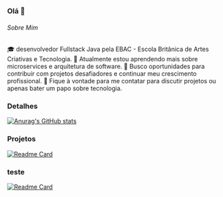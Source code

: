 ### Olá 👋

###### Sobre Mim
🎓 desenvolvedor Fullstack Java pela EBAC - Escola Britânica de Artes Criativas e Tecnologia.
🌱 Atualmente estou aprendendo mais sobre microservices e arquitetura de software.
💼 Busco oportunidades para contribuir com projetos desafiadores e continuar meu crescimento profissional.
💬 Fique à vontade para me contatar para discutir projetos ou apenas bater um papo sobre tecnologia.

### Detalhes

[![Anurag's GitHub stats](https://github-readme-stats.vercel.app/api?username=biazindev&show)](https://github.com/anuraghazra/github-readme-stats)

### Projetos

[![Readme Card](https://github-readme-stats.vercel.app/api/pin/?username=biazindev&repo=SistemaGerenciamentoVendas.github.io)](https://github.com/anuraghazra/github-readme-stats)

### teste

[![Readme Card](https://github-readme-stats.vercel.app/api/pin/?username=biazindev&repo=biazindev.github.io&theme=dark)](https://github.com/anuraghazra/github-readme-stats)
